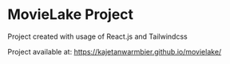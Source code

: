 # MovieLake Project
Project created with usage of React.js and Tailwindcss

Project available at: https://kajetanwarmbier.github.io/movielake/
